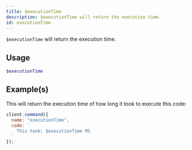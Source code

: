 ```yaml
---
title: $executionTime
description: $executionTime will return the execution time.
id: executionTime
---
```


`$executionTime` will return the execution time.

## Usage

```php
$executionTime
```

## Example(s)

This will return the execution time of how long it took to execute this code:

```javascript
client.command({
  name: "executionTime",
  code: `
    This took: $executionTime MS
  `
});
```
